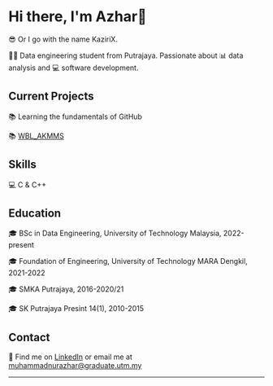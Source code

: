 # Hi there, I'm Azhar👋

😎 Or I go with the name KaziriX.

👩‍🎓 Data engineering student from Putrajaya. Passionate about 📊 data analysis and 💻 software development.

## Current Projects

📚 Learning the fundamentals of GitHub

📚 <a href="https://github.com/mnazhar13/WBL_AKMMS">WBL_AKMMS</a>

## Skills

💻 C & C++

## Education

🎓 BSc in Data Engineering, University of Technology Malaysia, 2022-present

🎓 Foundation of Engineering, University of Technology MARA Dengkil, 2021-2022

🎓 SMKA Putrajaya, 2016-2020/21

🎓 SK Putrajaya Presint 14(1), 2010-2015


## Contact

📧 Find me on [LinkedIn](https://www.linkedin.com/in/muhammad-nur-azhar-499b11256/) or email me at muhammadnurazhar@graduate.utm.my

---

<!--
**mnazhar13/mnazhar13** is a ✨ _special_ ✨ repository because its `README.md` (this file) appears on your GitHub profile.

Here are some ideas to get you started:

- 🔭 I’m currently working on ...
- 🌱 I’m currently learning ...
- 👯 I’m looking to collaborate on ...
- 🤔 I’m looking for help with ...
- 💬 Ask me about ...
- 📫 How to reach me: ...
- 😄 Pronouns: ...
- ⚡ Fun fact: ...
-->

